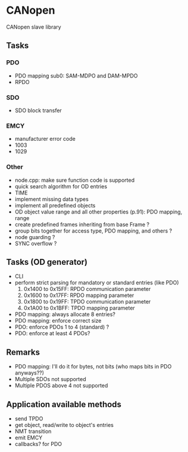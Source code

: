 # CANopen
CANopen slave library

## Tasks
### PDO
- PDO mapping sub0: SAM-MDPO and DAM-MPDO
- RPDO

### SDO
- SDO block transfer

### EMCY
- manufacturer error code
- 1003
- 1029

### Other
- node.cpp: make sure function code is supported
- quick search algorithm for OD entries
- TIME
- implement missing data types
- implement all predefined objects
- OD object value range and all other properties (p.91): PDO mapping, range
- create predefined frames inheriting from base Frame ?
- group bits together for access type, PDO mapping, and others ?
- node guarding ?
- SYNC overflow ?

## Tasks (OD generator)
- CLI
- perform strict parsing for mandatory or standard entries (like PDO)
    1. 0x1400 to 0x15FF: RPDO communication parameter
    2. 0x1600 to 0x17FF: RPDO mapping parameter
    3. 0x1800 to 0x19FF: TPDO communication parameter
    3. 0x1A00 to 0x1BFF: TPDO mapping parameter
- PDO mapping: always allocate 8 entries?
- PDO mapping: enforce correct size
- PDO: enforce PDOs 1 to 4 (standard) ?
- PDO: enforce at least 4 PDOs?

## Remarks
- PDO mapping: I'll do it for bytes, not bits (who maps bits in PDO anyways??)
- Multiple SDOs not supported
- Multiple PDOS above 4 not supported

## Application available methods
- send TPDO
- get object, read/write to object's entries
- NMT transition
- emit EMCY
- callbacks? for PDO
